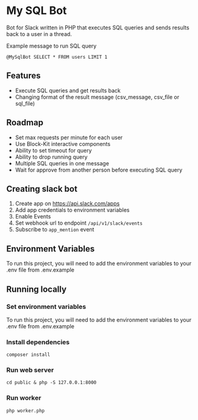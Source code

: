 # My SQL Bot

Bot for Slack written in PHP that executes SQL queries and sends results back to a user in a thread.

Example message to run SQL query
```
@MySqlBot SELECT * FROM users LIMIT 1
```

## Features

- Execute SQL queries and get results back
- Changing format of the result message (csv_message, csv_file or sql_file)

## Roadmap

- Set max requests per minute for each user
- Use Block-Kit interactive components
- Ability to set timeout for query
- Ability to drop running query
- Multiple SQL queries in one message
- Wait for approve from another person before executing SQL query

## Creating slack bot

1. Create app on https://api.slack.com/apps
2. Add app credentials to environment variables
3. Enable Events
4. Set webhook url to endpoint `/api/v1/slack/events`
5. Subscribe to `app_mention` event

## Environment Variables

To run this project, you will need to add the environment variables to your .env file from .env.example

## Running locally

### Set environment variables

To run this project, you will need to add the environment variables to your .env file from .env.example

### Install dependencies

```shell
composer install
```

### Run web server

```shell
cd public & php -S 127.0.0.1:8000
```

### Run worker

```shell
php worker.php
```